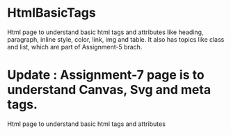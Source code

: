 # HtmlBasicTags

Html page to understand basic html tags and attributes like heading, paragraph, inline style, color, link, img and table.
It also has topics like class and list, which are part of Assignment-5 brach.

Update : Assignment-7 page is to understand Canvas, Svg and meta tags.
======
Html page to understand basic html tags and attributes

